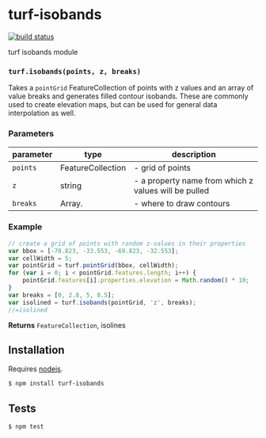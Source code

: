 # turf-isobands

[![build status](https://secure.travis-ci.org/Turfjs/turf-isobands.png)](http://travis-ci.org/Turfjs/turf-isobands)

turf isobands module


### `turf.isobands(points, z, breaks)`

Takes a `pointGrid` FeatureCollection of points with z values and an array of
value breaks and generates filled contour isobands. These are commonly
used to create elevation maps, but can be used for general data
interpolation as well.


### Parameters

| parameter    | type              | description                                          |
| ------------ | ----------------- | ---------------------------------------------------- |
| `points`     | FeatureCollection | - grid of points                                     |
| `z`          | string            | - a property name from which z values will be pulled |
| `breaks`     | Array.<number>    | - where to draw contours                             |


### Example

```js
// create a grid of points with random z-values in their properties
var bbox = [-70.823, -33.553, -69.823, -32.553];
var cellWidth = 5;
var pointGrid = turf.pointGrid(bbox, cellWidth);
for (var i = 0; i < pointGrid.features.length; i++) {
    pointGrid.features[i].properties.elevation = Math.random() * 10;
}
var breaks = [0, 2.8, 5, 8.5];
var isolined = turf.isobands(pointGrid, 'z', breaks);
//=isolined

```


**Returns** `FeatureCollection`, isolines

## Installation

Requires [nodejs](http://nodejs.org/).

```sh
$ npm install turf-isobands
```

## Tests

```sh
$ npm test
```


